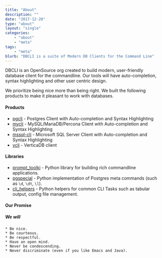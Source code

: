 ```yaml
---
title: "About"
description: ""
date: "2017-12-20"
type: "about"
layout: "single"
categories:
    - "about"
    - "meta"
tags:
    - "meta"
blurb: "DBCLI is a suite of Modern DB Clients for the Command Line"
---
```


DBCLI is an OpenSource org created to build modern, user-friendly database client for the commandline. Our tools will have auto-completion, syntax highlighting and other user centric design.

We prioritize being nice more than being right. We built the following products to make it pleasant to work with databases.

#### Products

- [pgcli](https://www.pgcli.com) - Postgres Client with Auto-completion and Syntax Highlighting
- [mycli](https://www.mycli.net) - MySQL/MariaDB/Percona Client with Auto-completion and Syntax Highlighting
- [mssql-cli](https://github.com/dbcli/mssql-cli) - Microsoft SQL Server Client with Auto-completion and Syntax Highlighting
- [vcli](https://github.com/dbcli/vcli) - VerticaDB client

#### Libraries

- [prompt_toolki](https://github.com/jonathanslenders/python-prompt-toolkit) - Python library for building rich commandline applications.
- [pgspecial](https://github.com/dbcli/pgspecial) - Python implementation of Postgres meta commands (such as `\d`, `\dt`, `\l`).
- [cli_helpers](https://github.com/dbcli/cli_helpers) - Python helpers for common CLI Tasks such as tabular output, config file management.

#### Our Promise

##### We will

    * Be nice.
    * Be courteous.
    * Be respectful.
    * Have an open mind.
    * Never be condescending.
    * Never discriminate (even if you like Emacs and Java).
